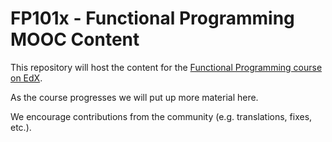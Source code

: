 FP101x - Functional Programming MOOC Content
==============

This repository will host the content for the [Functional Programming course on EdX](https://www.edx.org/course/delftx/delftx-fp101x-introduction-functional-2126).

As the course progresses we will put up more material here.

We encourage contributions from the community (e.g. translations, fixes, etc.).
